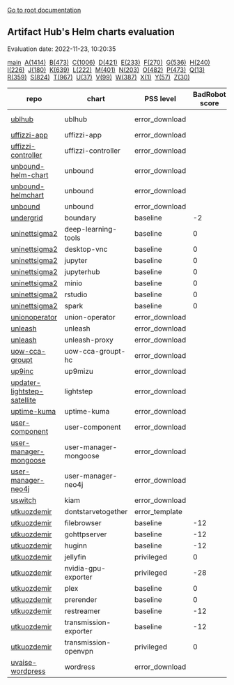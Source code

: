 [Go to root documentation](https://vicenteherrera.com/psa-checker)

## Artifact Hub's Helm charts evaluation

Evaluation date: 2022-11-23, 10:20:35

[main](./charts_levels)&nbsp; [A(1414)](./charts_levels_a)&nbsp; [B(473)](./charts_levels_b)&nbsp; [C(1006)](./charts_levels_c)&nbsp; [D(421)](./charts_levels_d)&nbsp; [E(233)](./charts_levels_e)&nbsp; [F(270)](./charts_levels_f)&nbsp; [G(536)](./charts_levels_g)&nbsp; [H(240)](./charts_levels_h)&nbsp; [I(226)](./charts_levels_i)&nbsp; [J(180)](./charts_levels_j)&nbsp; [K(639)](./charts_levels_k)&nbsp; [L(222)](./charts_levels_l)&nbsp; [M(401)](./charts_levels_m)&nbsp; [N(203)](./charts_levels_n)&nbsp; [O(482)](./charts_levels_o)&nbsp; [P(473)](./charts_levels_p)&nbsp; [Q(13)](./charts_levels_q)&nbsp; [R(359)](./charts_levels_r)&nbsp; [S(824)](./charts_levels_s)&nbsp; [T(967)](./charts_levels_t)&nbsp; [U(37)](./charts_levels_u)&nbsp; [V(99)](./charts_levels_v)&nbsp; [W(387)](./charts_levels_w)&nbsp; [X(1)](./charts_levels_x)&nbsp; [Y(57)](./charts_levels_y)&nbsp; [Z(30)](./charts_levels_z)&nbsp; 

| repo | chart | PSS level | BadRobot score | chart version | app version |
|------|------|------|------|------|------|
| [ublhub](https://gitlab.com/api/v4/projects/40686221/packages/helm/stable) | ublhub | error_download |  | 2.0.0-Beta1 | 2.0.0-Beta1 |
| [uffizzi-app](https://uffizzicloud.github.io/uffizzi_app/) | uffizzi-app | error_download |  | 1.2.0 | 1.0.0 |
| [uffizzi-controller](https://uffizzicloud.github.io/uffizzi_controller/) | uffizzi-controller | error_download |  | 1.0.0 | 0.0.3 |
| [unbound-helm-chart](https://ryantiger658.github.io/unbound-helm-chart/) | unbound | error_download |  | 0.1.3 | 1.13.1 |
| [unbound-helmchart](https://pixelfederation.github.io/unbound/) | unbound | error_download |  | 0.0.6 | 0.0.1 |
| [unbound](https://moritz31.github.io/unbound-helm-chart/) | unbound | error_download |  | 1.15.3 | 1.15.0 |
| [undergrid](https://ugns.github.io/helm-charts) | boundary | baseline | -2 | 0.1.0 | 0.8.1 |
| [uninettsigma2](https://uninettsigma2.github.io/helm-charts/repos/stable) | deep-learning-tools | baseline | 0 | 0.8.8 |  |
| [uninettsigma2](https://uninettsigma2.github.io/helm-charts/repos/stable) | desktop-vnc | baseline | 0 | 1.0.21 |  |
| [uninettsigma2](https://uninettsigma2.github.io/helm-charts/repos/stable) | jupyter | baseline | 0 | 0.10.20 |  |
| [uninettsigma2](https://uninettsigma2.github.io/helm-charts/repos/stable) | jupyterhub | baseline | 0 | 0.16.15 |  |
| [uninettsigma2](https://uninettsigma2.github.io/helm-charts/repos/stable) | minio | baseline | 0 | 0.8.3 |  |
| [uninettsigma2](https://uninettsigma2.github.io/helm-charts/repos/stable) | rstudio | baseline | 0 | 0.2.21 |  |
| [uninettsigma2](https://uninettsigma2.github.io/helm-charts/repos/stable) | spark | baseline | 0 | 0.10.21 |  |
| [unionoperator](https://unionai.github.io/unionoperator/) | union-operator | error_download |  | 0.0.33 | v0.0.33 |
| [unleash](https://docs.getunleash.io/helm-charts/) | unleash | error_download |  | 2.7.2 | 4.15.1 |
| [unleash](https://docs.getunleash.io/helm-charts/) | unleash-proxy | error_download |  | 0.1.0 | v0.10.4 |
| [uow-cca-groupt](https://pasanbhanu.github.io/uow-cca-groupt-hc) | uow-cca-groupt-hc | error_download |  | 0.0.1 | 0.0.1 |
| [up9inc](https://static.up9.com/mizu/helm) | up9mizu | error_download |  | 1.5.0 | 29.0.0 |
| [updater-lightstep-satellite](https://updater.github.io/lightstep-satellite-helm-chart) | lightstep | error_download |  | 1.2.2 | 2021-01-26_23-02-36Z |
| [uptime-kuma](https://dirsigler.github.io/uptime-kuma-helm) | uptime-kuma | error_download |  | 2.4.1 | 1.18.0 |
| [user-component](https://raw.githubusercontent.com/ConductionNL/user-component/master/api/helm/) | user-component | error_download |  | 1.2.0 | V2.0 |
| [user-manager-mongoose](https://maximemoreillon.github.io/user-manager-mongoose-helm-chart/) | user-manager-mongoose | error_download |  | 0.1.0 | 1.16.0 |
| [user-manager-neo4j](https://maximemoreillon.github.io/user-manager-neo4j-helm-chart/) | user-manager-neo4j | error_download |  | 0.1.0 | 1.16.0 |
| [uswitch](https://uswitch.github.io/kiam-helm-charts/charts/) | kiam | error_download |  | 6.1.2 | 4 |
| [utkuozdemir](https://utkuozdemir.org/helm-charts) | dontstarvetogether | error_template |  | 1.0.3 | vanilla |
| [utkuozdemir](https://utkuozdemir.org/helm-charts) | filebrowser | baseline | -12 | 1.0.0 | v2.23.0 |
| [utkuozdemir](https://utkuozdemir.org/helm-charts) | gohttpserver | baseline | -12 | 0.2.0 | latest |
| [utkuozdemir](https://utkuozdemir.org/helm-charts) | huginn | baseline | -12 | 2.2.1 | 4d17829cf6b15b004ad3f4be196303dca4944810 |
| [utkuozdemir](https://utkuozdemir.org/helm-charts) | jellyfin | privileged | 0 | 2.0.0 | 10.7.7 |
| [utkuozdemir](https://utkuozdemir.org/helm-charts) | nvidia-gpu-exporter | privileged | -28 | 0.3.1 | 0.3.0 |
| [utkuozdemir](https://utkuozdemir.org/helm-charts) | plex | baseline | 0 | 2.1.1 | 1.25.2 |
| [utkuozdemir](https://utkuozdemir.org/helm-charts) | prerender | baseline | 0 | 1.1.2 | 6.4.0 |
| [utkuozdemir](https://utkuozdemir.org/helm-charts) | restreamer | baseline | -12 | 1.1.0 | 0.6.4 |
| [utkuozdemir](https://utkuozdemir.org/helm-charts) | transmission-exporter | baseline | -12 | 1.1.0 | 0.3.0 |
| [utkuozdemir](https://utkuozdemir.org/helm-charts) | transmission-openvpn | privileged | 0 | 2.5.0 | 4.0 |
| [uvaise-wordpress](https://uvaise1.github.io/five/) | wordress | error_download |  | 0.2.0 | 1.1.0 |
